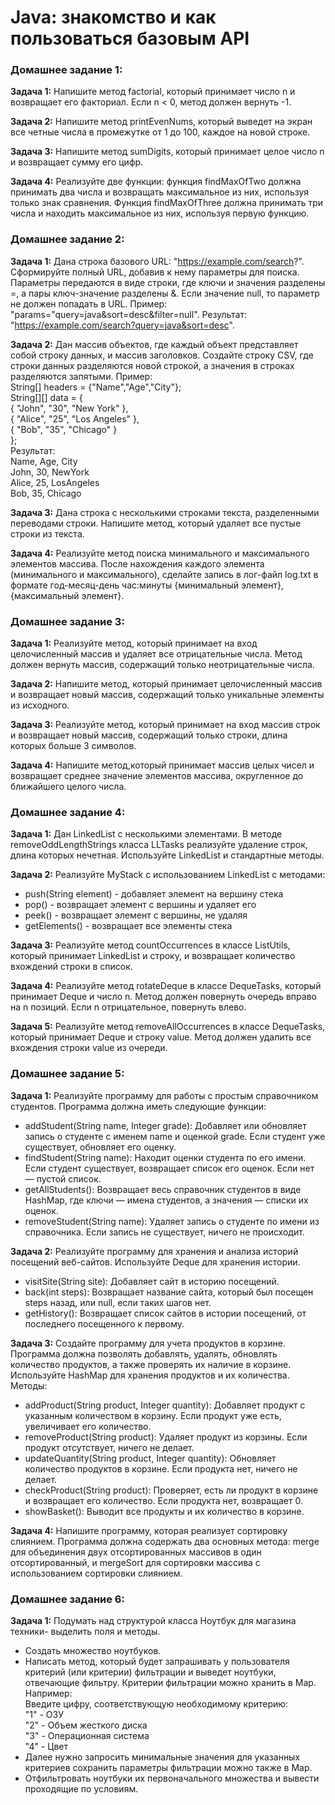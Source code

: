 # Java: знакомство и как пользоваться базовым API  

### Домашнее задание 1:  

**Задача 1:** Напишите метод factorial, который принимает число n и возвращает его факториал. Если n < 0, метод должен вернуть -1.  

**Задача 2:** Напишите метод printEvenNums, который выведет на экран все четные числа в промежутке от 1 до 100, каждое на новой строке.  

**Задача 3:** Напишите метод sumDigits, который принимает целое число n и возвращает сумму его цифр.  

**Задача 4:** Реализуйте две функции: функция findMaxOfTwo должна принимать два числа и возвращать максимальное из них, используя только знак сравнения.
Функция findMaxOfThree должна принимать три числа и находить максимальное из них, используя первую функцию.  

### Домашнее задание 2:  

**Задача 1:** Дана строка базового URL: "https://example.com/search?". Сформируйте полный URL, добавив к нему параметры для поиска.
Параметры передаются в виде строки, где ключи и значения разделены =, а пары ключ-значение разделены &. Если значение null, то параметр не должен попадать в URL.
Пример: "params="query=java&sort=desc&filter=null". Результат: "https://example.com/search?query=java&sort=desc".

**Задача 2:** Дан массив объектов, где каждый объект представляет собой строку данных, и массив заголовков.
Создайте строку CSV, где строки данных разделяются новой строкой, а значения в строках разделяются запятыми.
Пример:  
 String[] headers = {"Name","Age","City"};  
 String[][] data = {  
   { "John", "30", "New York" },  
   { "Alice", "25", "Los Angeles" },  
   { "Bob", "35", "Chicago" }  
 };  
Результат:  
 Name, Age, City  
 John, 30, NewYork  
 Alice, 25, LosAngeles  
 Bob, 35, Chicago  

**Задача 3:** Дана строка с несколькими строками текста, разделенными переводами строки. Напишите метод, который удаляет все пустые строки из текста.

**Задача 4:** Реализуйте метод поиска минимального и максимального элементов массива.
После нахождения каждого элемента (минимального и максимального), сделайте запись в лог-файл log.txt в формате год-месяц-день час:минуты {минимальный элемент}, {максимальный элемент}.  

### Домашнее задание 3:  

**Задача 1:** Реализуйте метод, который принимает на вход целочисленный массив и удаляет все отрицательные числа. Метод должен вернуть массив, содержащий только неотрицательные числа.  

**Задача 2:** Напишите метод, который принимает целочисленный массив и возвращает новый массив, содержащий только уникальные элементы из исходного.  

**Задача 3:** Реализуйте метод, который принимает на вход массив строк и возвращает новый массив, содержащий только строки, длина которых больше 3 символов.  

**Задача 4:** Напишите метод,который принимает массив целых чисел и возвращает среднее значение элементов массива, округленное до ближайшего целого числа.  


### Домашнее задание 4:  

**Задача 1:** Дан LinkedList с несколькими элементами. В методе removeOddLengthStrings класса LLTasks реализуйте удаление строк, длина которых нечетная.
Используйте LinkedList и стандартные методы.  

**Задача 2:** Реализуйте MyStack с использованием LinkedList с методами:  
* push(String element) - добавляет элемент на вершину стека  
* pop() - возвращает элемент с вершины и удаляет его  
* peek() - возвращает элемент с вершины, не удаляя  
* getElements() - возвращает все элементы стека  

**Задача 3:** Реализуйте метод countOccurrences в классе ListUtils, который принимает LinkedList<String> и строку, и возвращает количество вхождений строки в список.  

**Задача 4:** Реализуйте метод rotateDeque в классе DequeTasks, который принимает Deque<Integer> и число n. Метод должен повернуть очередь вправо на n позиций. Если n отрицательное, повернуть влево.  

**Задача 5:** Реализуйте метод removeAllOccurrences в классе DequeTasks, который принимает Deque<String> и строку value. Метод должен удалить все вхождения строки value из очереди.  

### Домашнее задание 5:  

**Задача 1:** Реализуйте программу для работы с простым справочником студентов. Программа должна иметь следующие функции:  
* addStudent(String name, Integer grade): Добавляет или обновляет запись о студенте с именем name и оценкой grade. Если студент уже существует, обновляет его оценку.  
* findStudent(String name): Находит оценки студента по его имени. Если студент существует, возвращает список его оценок. Если нет — пустой список.  
* getAllStudents(): Возвращает весь справочник студентов в виде HashMap, где ключи — имена студентов, а значения — списки их оценок.  
* removeStudent(String name): Удаляет запись о студенте по имени из справочника. Если запись не существует, ничего не происходит.  

**Задача 2:** Реализуйте программу для хранения и анализа историй посещений веб-сайтов. Используйте Deque для хранения истории.  
* visitSite(String site): Добавляет сайт в историю посещений.  
* back(int steps): Возвращает название сайта, который был посещен steps назад, или null, если таких шагов нет.  
* getHistory(): Возвращает список сайтов в истории посещений, от последнего посещенного к первому.  

**Задача 3:** Создайте программу для учета продуктов в корзине. Программа должна позволять добавлять, удалять, обновлять количество продуктов, а также проверять их наличие в корзине. Используйте HashMap для хранения продуктов и их количества.  
Методы:  
* addProduct(String product, Integer quantity): Добавляет продукт с указанным количеством в корзину. Если продукт уже есть, увеличивает его количество.  
* removeProduct(String product): Удаляет продукт из корзины. Если продукт отсутствует, ничего не делает.  
* updateQuantity(String product, Integer quantity): Обновляет количество продуктов в корзине. Если продукта нет, ничего не делает.  
* checkProduct(String product): Проверяет, есть ли продукт в корзине и возвращает его количество. Если продукта нет, возвращает 0.  
* showBasket(): Выводит все продукты и их количество в корзине.  

**Задача 4:** Напишите программу, которая реализует сортировку слиянием. Программа должна содержать два основных метода: merge для объединения двух отсортированных массивов в один отсортированный, и mergeSort для сортировки массива с использованием сортировки слиянием.  

### Домашнее задание 6:  

**Задача 1:** Подумать над структурой класса Ноутбук для магазина техники- выделить поля и методы.  
* Создать множество ноутбуков.  
* Написать метод, который будет запрашивать у пользователя критерий (или критерии) фильтрации и выведет ноутбуки, отвечающие фильтру. Критерии фильтрации можно хранить в Map.  
Например:  
Введите цифру, соответствующую необходимому критерию:  
"1" - ОЗУ  
"2" - Объем жесткого диска  
"3" - Операционная система  
"4" - Цвет  
* Далее нужно запросить минимальные значения для указанных критериев сохранить параметры фильтрации можно также в Map.  
* Отфильтровать ноутбуки их первоначального множества и вывести проходящие по условиям.  
